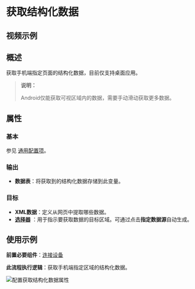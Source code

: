 # 获取结构化数据

## 视频示例

## 概述

获取手机端指定页面的结构化数据，目前仅支持桌面应用。

>**说明：**
>
> Android仅能获取可视区域内的数据，需要手动滑动获取更多数据。

## 属性

### 基本

参见 [通用配置项](../Appendix/CommonConfigurationItems.md)。

### 输出

- **数据表**：将获取到的结构化数据存储到此变量。

### 目标

- **XML数据**：定义从网页中提取哪些数据。
- **[选择器](../Appendix/Selector.md?_v=v2020.4)** ：用于指示要获取数据的目标区域。可通过点击**指定数据源**自动生成。

## 使用示例

**前置必要组件**：[连接设备](./MobileConnect.md)

**此流程执行逻辑**：获取手机端指定区域的结构化数据。

![配置获取结构化数据属性](https://docimages.blob.core.chinacloudapi.cn/images/Activities/getstructdataproperty20210317.png)
